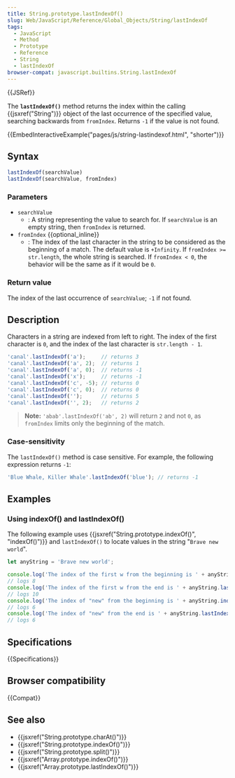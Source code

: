 ```yaml
---
title: String.prototype.lastIndexOf()
slug: Web/JavaScript/Reference/Global_Objects/String/lastIndexOf
tags:
  - JavaScript
  - Method
  - Prototype
  - Reference
  - String
  - lastIndexOf
browser-compat: javascript.builtins.String.lastIndexOf
---
```

{{JSRef}}

The **`lastIndexOf()`** method returns the index within the calling
{{jsxref("String")}} object of the last occurrence of the specified
value, searching backwards from `fromIndex`. Returns `-1` if the value is not
found.

{{EmbedInteractiveExample("pages/js/string-lastindexof.html", "shorter")}}

## Syntax

```js
lastIndexOf(searchValue)
lastIndexOf(searchValue, fromIndex)
```

### Parameters

- `searchValue`
  - : A string representing the value to search for. If `searchValue` is an
    empty string, then `fromIndex` is returned.
- `fromIndex` {{optional_inline}}
  - : The index of the last character in the string to be considered as the
    beginning of a match. The default value is `+Infinity`. If
    `fromIndex >= str.length`, the whole string is searched. If `fromIndex < 0`,
    the behavior will be the same as if it would be `0`.

### Return value

The index of the last occurrence of `searchValue`; `-1` if not found.

## Description

Characters in a string are indexed from left to right. The index of the first
character is `0`, and the index of the last character is `str.length - 1`.

```js
'canal'.lastIndexOf('a');     // returns 3
'canal'.lastIndexOf('a', 2);  // returns 1
'canal'.lastIndexOf('a', 0);  // returns -1
'canal'.lastIndexOf('x');     // returns -1
'canal'.lastIndexOf('c', -5); // returns 0
'canal'.lastIndexOf('c', 0);  // returns 0
'canal'.lastIndexOf('');      // returns 5
'canal'.lastIndexOf('', 2);   // returns 2
```

> **Note:** `'abab'.lastIndexOf('ab', 2)` will return `2` and not `0`, as
> `fromIndex` limits only the beginning of the match.

### Case-sensitivity

The `lastIndexOf()` method is case sensitive. For example, the following
expression returns `-1`:

```js
'Blue Whale, Killer Whale'.lastIndexOf('blue'); // returns -1
```

## Examples

### Using indexOf() and lastIndexOf()

The following example uses
{{jsxref("String.prototype.indexOf()", "indexOf()")}} and
`lastIndexOf()` to locate values in the string "`Brave new world`".

```js
let anyString = 'Brave new world';

console.log('The index of the first w from the beginning is ' + anyString.indexOf('w'));
// logs 8
console.log('The index of the first w from the end is ' + anyString.lastIndexOf('w'));
// logs 10
console.log('The index of "new" from the beginning is ' + anyString.indexOf('new'));
// logs 6
console.log('The index of "new" from the end is ' + anyString.lastIndexOf('new'));
// logs 6
```

## Specifications

{{Specifications}}

## Browser compatibility

{{Compat}}

## See also

- {{jsxref("String.prototype.charAt()")}}
- {{jsxref("String.prototype.indexOf()")}}
- {{jsxref("String.prototype.split()")}}
- {{jsxref("Array.prototype.indexOf()")}}
- {{jsxref("Array.prototype.lastIndexOf()")}}
